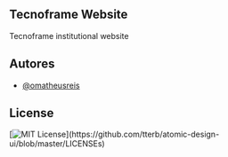 
## Tecnoframe Website


Tecnoframe institutional website


## Autores

- [@omatheusreis](https://www.github.com/omatheusreis)

## License

[![MIT License](https://img.shields.io/apm/l/atomic-design-ui.svg?)](https://github.com/tterb/atomic-design-ui/blob/master/LICENSEs)

